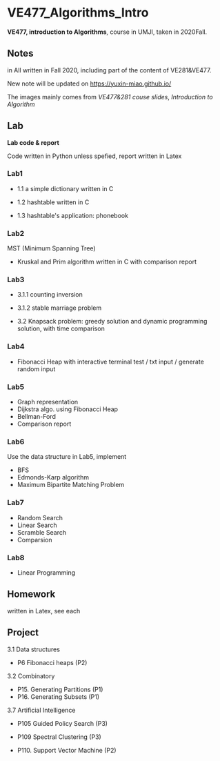 # VE477_Algorithms_Intro

**VE477, introduction to Algorithms**, course in UMJI, taken in 2020Fall.

## Notes

in All written in Fall 2020, including part of the content of VE281&VE477. 

New note will be updated on https://yuxin-miao.github.io/

The images mainly comes from *VE477&281 couse slides*, *Introduction to Algorithm*

## Lab

**Lab code & report**

Code written in Python unless spefied, report written in Latex 

### Lab1

- 1.1 a simple dictionary written in C

- 1.2 hashtable written in C 

- 1.3 hashtable's application: phonebook

### Lab2

MST (Minimum Spanning Tree)

- Kruskal and Prim algorithm written in C with comparison report 

### Lab3

- 3.1.1 counting inversion

- 3.1.2 stable marriage problem 

- 3.2 Knapsack problem: greedy solution and dynamic programming solution, with time comparison

### Lab4

- Fibonacci Heap
  with interactive terminal test / txt input / generate random input 

### Lab5

- Graph representation 
- Dijkstra algo. using Fibonacci Heap 
- Bellman-Ford
- Comparison report

### Lab6

Use the data structure in Lab5, implement

- BFS 
- Edmonds-Karp algorithm
- Maximum Bipartite Matching Problem

### Lab7

- Random Search
- Linear Search 
- Scramble Search 
- Comparsion 

### Lab8

- Linear Programming 

## Homework

written in Latex, see each 

## Project

3.1 Data structures

- P6 Fibonacci heaps (P2)

3.2 Combinatory

- P15. Generating Partitions (P1)
- P16. Generating Subsets (P1)

3.7 Artificial Intelligence

- P105 Guided Policy Search (P3)

- P109 Spectral Clustering (P3)

- P110. Support Vector Machine (P2)